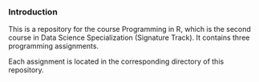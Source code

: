 ### Introduction

This is a repository for the course Programming in R, which is the second course in Data Science Specialization (Signature Track). It contains three programming assignments.

Each assignment is located in the corresponding directory of this repository.
